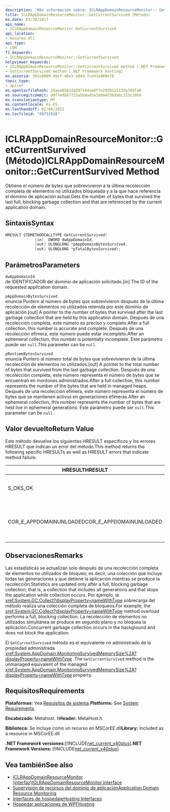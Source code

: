 ```yaml
---
description: 'Más información sobre: ICLRAppDomainResourceMonitor:: Getcurrentsurvived ((método)'
title: ICLRAppDomainResourceMonitor::GetCurrentSurvived (Método)
ms.date: 03/30/2017
api_name:
- ICLRAppDomainResourceMonitor.GetCurrentSurvived
api_location:
- mscoree.dll
api_type:
- COM
f1_keywords:
- ICLRAppDomainResourceMonitor::GetCurrentSurvived
helpviewer_keywords:
- ICLRAppDomainResourceMonitor::GetCurrentSurvived method [.NET Framework hosting]
- GetCurrentSurvived method [.NET Framework hosting]
ms.assetid: 392e9009-40ef-40e3-ad4d-7ce93a989e78
topic_type:
- apiref
ms.openlocfilehash: 20aea8583da207144aa0ffe29591a113da789fa8
ms.sourcegitcommit: ddf7edb67715a5b9a45e3dd44536dabc153c1de0
ms.translationtype: MT
ms.contentlocale: es-ES
ms.lasthandoff: 02/06/2021
ms.locfileid: "99753918"
---
```

# <a name="iclrappdomainresourcemonitorgetcurrentsurvived-method"></a><span data-ttu-id="f42e0-103">ICLRAppDomainResourceMonitor::GetCurrentSurvived (Método)</span><span class="sxs-lookup"><span data-stu-id="f42e0-103">ICLRAppDomainResourceMonitor::GetCurrentSurvived Method</span></span>

<span data-ttu-id="f42e0-104">Obtiene el número de bytes que sobrevivieron a la última recolección completa de elementos no utilizados bloqueada y a la que hace referencia el dominio de aplicación actual.</span><span class="sxs-lookup"><span data-stu-id="f42e0-104">Gets the number of bytes that survived the last full, blocking garbage collection and that are referenced by the current application domain.</span></span>  
  
## <a name="syntax"></a><span data-ttu-id="f42e0-105">Sintaxis</span><span class="sxs-lookup"><span data-stu-id="f42e0-105">Syntax</span></span>  
  
```cpp  
HRESULT STDMETHODCALLTYPE GetCurrentSurvived(  
             [in]  DWORD dwAppDomainId,  
             [out] ULONGLONG *pAppDomainBytesSurvived,  
             [out] ULONGLONG *pTotalBytesSurvived);  
```  
  
## <a name="parameters"></a><span data-ttu-id="f42e0-106">Parámetros</span><span class="sxs-lookup"><span data-stu-id="f42e0-106">Parameters</span></span>  

 `dwAppDomainId`  
 <span data-ttu-id="f42e0-107">de IDENTIFICADOR del dominio de aplicación solicitado.</span><span class="sxs-lookup"><span data-stu-id="f42e0-107">[in] The ID of the requested application domain.</span></span>  
  
 `pAppDomainBytesSurvived`  
 <span data-ttu-id="f42e0-108">enuncia Puntero al número de bytes que sobrevivieron después de la última recolección de elementos no utilizados retenida por este dominio de aplicación.</span><span class="sxs-lookup"><span data-stu-id="f42e0-108">[out] A pointer to the number of bytes that survived after the last garbage collection that are held by this application domain.</span></span> <span data-ttu-id="f42e0-109">Después de una recolección completa, este número es preciso y completo.</span><span class="sxs-lookup"><span data-stu-id="f42e0-109">After a full collection, this number is accurate and complete.</span></span> <span data-ttu-id="f42e0-110">Después de una recolección efímera, este número puede estar incompleto.</span><span class="sxs-lookup"><span data-stu-id="f42e0-110">After an ephemeral collection, this number is potentially incomplete.</span></span> <span data-ttu-id="f42e0-111">Este parámetro puede ser `null`.</span><span class="sxs-lookup"><span data-stu-id="f42e0-111">This parameter can be `null`.</span></span>  
  
 `pRuntimeBytesSurvived`  
 <span data-ttu-id="f42e0-112">enuncia Puntero al número total de bytes que sobrevivieron de la última recolección de elementos no utilizados.</span><span class="sxs-lookup"><span data-stu-id="f42e0-112">[out] A pointer to the total number of bytes that survived from the last garbage collection.</span></span> <span data-ttu-id="f42e0-113">Después de una recolección completa, este número representa el número de bytes que se encuentran en montones administrados.</span><span class="sxs-lookup"><span data-stu-id="f42e0-113">After a full collection, this number represents the number of the bytes that are held in managed heaps.</span></span> <span data-ttu-id="f42e0-114">Después de una recolección efímera, este número representa el número de bytes que se mantienen activos en generaciones efímeras.</span><span class="sxs-lookup"><span data-stu-id="f42e0-114">After an ephemeral collection, this number represents the number of bytes that are held live in ephemeral generations.</span></span> <span data-ttu-id="f42e0-115">Este parámetro puede ser `null`.</span><span class="sxs-lookup"><span data-stu-id="f42e0-115">This parameter can be `null`.</span></span>  
  
## <a name="return-value"></a><span data-ttu-id="f42e0-116">Valor devuelto</span><span class="sxs-lookup"><span data-stu-id="f42e0-116">Return Value</span></span>  

 <span data-ttu-id="f42e0-117">Este método devuelve los siguientes HRESULT específicos y los errores HRESULT que indican un error del método.</span><span class="sxs-lookup"><span data-stu-id="f42e0-117">This method returns the following specific HRESULTs as well as HRESULT errors that indicate method failure.</span></span>  
  
|<span data-ttu-id="f42e0-118">HRESULT</span><span class="sxs-lookup"><span data-stu-id="f42e0-118">HRESULT</span></span>|<span data-ttu-id="f42e0-119">Descripción</span><span class="sxs-lookup"><span data-stu-id="f42e0-119">Description</span></span>|  
|-------------|-----------------|  
|<span data-ttu-id="f42e0-120">S_OK</span><span class="sxs-lookup"><span data-stu-id="f42e0-120">S_OK</span></span>|<span data-ttu-id="f42e0-121">El método se completó correctamente.</span><span class="sxs-lookup"><span data-stu-id="f42e0-121">The method completed successfully.</span></span>|  
|<span data-ttu-id="f42e0-122">COR_E_APPDOMAINUNLOADED</span><span class="sxs-lookup"><span data-stu-id="f42e0-122">COR_E_APPDOMAINUNLOADED</span></span>|<span data-ttu-id="f42e0-123">El dominio de aplicación se ha descargado o no existe.</span><span class="sxs-lookup"><span data-stu-id="f42e0-123">The application domain has been unloaded or does not exist.</span></span>|  
  
## <a name="remarks"></a><span data-ttu-id="f42e0-124">Observaciones</span><span class="sxs-lookup"><span data-stu-id="f42e0-124">Remarks</span></span>  

 <span data-ttu-id="f42e0-125">Las estadísticas se actualizan solo después de una recolección completa de elementos no utilizados de bloqueo; es decir, una colección que incluye todas las generaciones y que detiene la aplicación mientras se produce la recolección.</span><span class="sxs-lookup"><span data-stu-id="f42e0-125">Statistics are updated only after a full, blocking garbage collection; that is, a collection that includes all generations and that stops the application while collection occurs.</span></span> <span data-ttu-id="f42e0-126">Por ejemplo, la <xref:System.GC.Collect?displayProperty=nameWithType> sobrecarga del método realiza una colección completa de bloqueos.</span><span class="sxs-lookup"><span data-stu-id="f42e0-126">For example, the <xref:System.GC.Collect?displayProperty=nameWithType> method overload performs a full, blocking collection.</span></span> <span data-ttu-id="f42e0-127">La recolección de elementos no utilizados simultánea se produce en segundo plano y no bloquea la aplicación.</span><span class="sxs-lookup"><span data-stu-id="f42e0-127">Concurrent garbage collection occurs in the background and does not block the application.</span></span>  
  
 <span data-ttu-id="f42e0-128">El `GetCurrentSurvived` método es el equivalente no administrado de la propiedad administrada <xref:System.AppDomain.MonitoringSurvivedMemorySize%2A?displayProperty=nameWithType> .</span><span class="sxs-lookup"><span data-stu-id="f42e0-128">The `GetCurrentSurvived` method is the unmanaged equivalent of the managed <xref:System.AppDomain.MonitoringSurvivedMemorySize%2A?displayProperty=nameWithType> property.</span></span>  
  
## <a name="requirements"></a><span data-ttu-id="f42e0-129">Requisitos</span><span class="sxs-lookup"><span data-stu-id="f42e0-129">Requirements</span></span>  

 <span data-ttu-id="f42e0-130">**Plataformas:** Vea [Requisitos de sistema](../../get-started/system-requirements.md).</span><span class="sxs-lookup"><span data-stu-id="f42e0-130">**Platforms:** See [System Requirements](../../get-started/system-requirements.md).</span></span>  
  
 <span data-ttu-id="f42e0-131">**Encabezado:** Metahost. h</span><span class="sxs-lookup"><span data-stu-id="f42e0-131">**Header:** MetaHost.h</span></span>  
  
 <span data-ttu-id="f42e0-132">**Biblioteca:** Se incluye como un recurso en MSCorEE.dll</span><span class="sxs-lookup"><span data-stu-id="f42e0-132">**Library:** Included as a resource in MSCorEE.dll</span></span>  
  
 <span data-ttu-id="f42e0-133">**.NET Framework versiones:**[!INCLUDE[net_current_v40plus](../../../../includes/net-current-v40plus-md.md)]</span><span class="sxs-lookup"><span data-stu-id="f42e0-133">**.NET Framework Versions:** [!INCLUDE[net_current_v40plus](../../../../includes/net-current-v40plus-md.md)]</span></span>  
  
## <a name="see-also"></a><span data-ttu-id="f42e0-134">Vea también</span><span class="sxs-lookup"><span data-stu-id="f42e0-134">See also</span></span>

- [<span data-ttu-id="f42e0-135">ICLRAppDomainResourceMonitor (interfaz)</span><span class="sxs-lookup"><span data-stu-id="f42e0-135">ICLRAppDomainResourceMonitor Interface</span></span>](iclrappdomainresourcemonitor-interface.md)
- [<span data-ttu-id="f42e0-136">Supervisión de recursos del dominio de aplicación</span><span class="sxs-lookup"><span data-stu-id="f42e0-136">Application Domain Resource Monitoring</span></span>](../../../standard/garbage-collection/app-domain-resource-monitoring.md)
- [<span data-ttu-id="f42e0-137">Interfaces de hospedaje</span><span class="sxs-lookup"><span data-stu-id="f42e0-137">Hosting Interfaces</span></span>](hosting-interfaces.md)
- [<span data-ttu-id="f42e0-138">Hospedar aplicaciones de WPF</span><span class="sxs-lookup"><span data-stu-id="f42e0-138">Hosting</span></span>](index.md)
